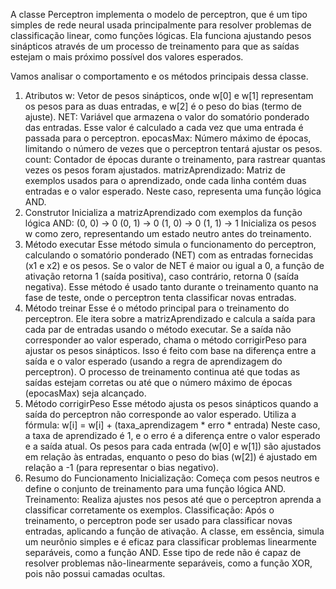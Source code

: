 A classe Perceptron implementa o modelo de perceptron, que é um tipo simples de rede neural usada principalmente para resolver problemas de classificação linear, como funções lógicas. Ela funciona ajustando pesos sinápticos através de um processo de treinamento para que as saídas estejam o mais próximo possível dos valores esperados.

Vamos analisar o comportamento e os métodos principais dessa classe.

1. Atributos
w: Vetor de pesos sinápticos, onde w[0] e w[1] representam os pesos para as duas entradas, e w[2] é o peso do bias (termo de ajuste).
NET: Variável que armazena o valor do somatório ponderado das entradas. Esse valor é calculado a cada vez que uma entrada é passada para o perceptron.
epocasMax: Número máximo de épocas, limitando o número de vezes que o perceptron tentará ajustar os pesos.
count: Contador de épocas durante o treinamento, para rastrear quantas vezes os pesos foram ajustados.
matrizAprendizado: Matriz de exemplos usados para o aprendizado, onde cada linha contém duas entradas e o valor esperado. Neste caso, representa uma função lógica AND.
2. Construtor
Inicializa a matrizAprendizado com exemplos da função lógica AND:
(0, 0) -> 0
(0, 1) -> 0
(1, 0) -> 0
(1, 1) -> 1
Inicializa os pesos w como zero, representando um estado neutro antes do treinamento.
3. Método executar
Esse método simula o funcionamento do perceptron, calculando o somatório ponderado (NET) com as entradas fornecidas (x1 e x2) e os pesos.
Se o valor de NET é maior ou igual a 0, a função de ativação retorna 1 (saída positiva), caso contrário, retorna 0 (saída negativa).
Esse método é usado tanto durante o treinamento quanto na fase de teste, onde o perceptron tenta classificar novas entradas.
4. Método treinar
Esse é o método principal para o treinamento do perceptron.
Ele itera sobre a matrizAprendizado e calcula a saída para cada par de entradas usando o método executar.
Se a saída não corresponder ao valor esperado, chama o método corrigirPeso para ajustar os pesos sinápticos. Isso é feito com base na diferença entre a saída e o valor esperado (usando a regra de aprendizagem do perceptron).
O processo de treinamento continua até que todas as saídas estejam corretas ou até que o número máximo de épocas (epocasMax) seja alcançado.
5. Método corrigirPeso
Esse método ajusta os pesos sinápticos quando a saída do perceptron não corresponde ao valor esperado.
Utiliza a fórmula:
w[i] = w[i] + (taxa_aprendizagem * erro * entrada)
Neste caso, a taxa de aprendizado é 1, e o erro é a diferença entre o valor esperado e a saída atual.
Os pesos para cada entrada (w[0] e w[1]) são ajustados em relação às entradas, enquanto o peso do bias (w[2]) é ajustado em relação a -1 (para representar o bias negativo).
6. Resumo do Funcionamento
Inicialização: Começa com pesos neutros e define o conjunto de treinamento para uma função lógica AND.
Treinamento: Realiza ajustes nos pesos até que o perceptron aprenda a classificar corretamente os exemplos.
Classificação: Após o treinamento, o perceptron pode ser usado para classificar novas entradas, aplicando a função de ativação.
A classe, em essência, simula um neurônio simples e é eficaz para classificar problemas linearmente separáveis, como a função AND. Esse tipo de rede não é capaz de resolver problemas não-linearmente separáveis, como a função XOR, pois não possui camadas ocultas.
